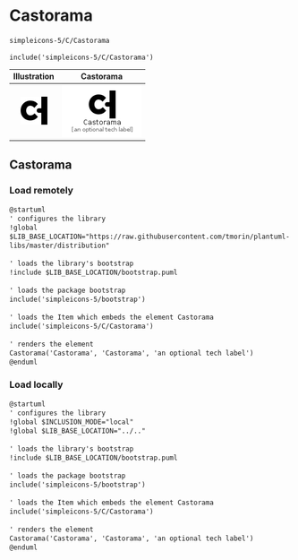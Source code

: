 # Castorama


```text
simpleicons-5/C/Castorama
```

```text
include('simpleicons-5/C/Castorama')
```



| Illustration | Castorama |
| :---: | :---: |
| ![illustration for Illustration](../../simpleicons-5/C/Castorama.png) | ![illustration for Castorama](../../simpleicons-5/C/Castorama.Local.png) |




## Castorama

### Load remotely
```plantuml
@startuml
' configures the library
!global $LIB_BASE_LOCATION="https://raw.githubusercontent.com/tmorin/plantuml-libs/master/distribution"

' loads the library's bootstrap
!include $LIB_BASE_LOCATION/bootstrap.puml

' loads the package bootstrap
include('simpleicons-5/bootstrap')

' loads the Item which embeds the element Castorama
include('simpleicons-5/C/Castorama')

' renders the element
Castorama('Castorama', 'Castorama', 'an optional tech label')
@enduml
```

### Load locally
```plantuml
@startuml
' configures the library
!global $INCLUSION_MODE="local"
!global $LIB_BASE_LOCATION="../.."

' loads the library's bootstrap
!include $LIB_BASE_LOCATION/bootstrap.puml

' loads the package bootstrap
include('simpleicons-5/bootstrap')

' loads the Item which embeds the element Castorama
include('simpleicons-5/C/Castorama')

' renders the element
Castorama('Castorama', 'Castorama', 'an optional tech label')
@enduml
```

